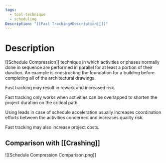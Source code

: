 ```yaml
---
tags:
  - tool-technique
  - scheduling
Description: "[[Fast Tracking#Description|📝]]"
---
```

# Description
[[Schedule Compression]] technique in which activities or phases normally done in sequence are performed in parallel for at least a portion of their duration. An example is constructing the foundation for a building before completing all of the architectural drawings.

Fast tracking may result in rework and increased risk.

Fast tracking only works when activities can be overlapped to shorten the project duration on the critical path.

Using leads in case of schedule acceleration usually increases coordination efforts between the activities concerned and increases quality risk.

Fast tracking may also increase project costs.
## Comparison with [[Crashing]]
![[Schedule Compression Comparison.png]]